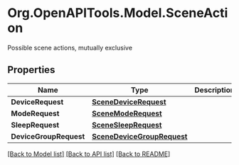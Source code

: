# Org.OpenAPITools.Model.SceneAction
Possible scene actions, mutually exclusive
## Properties

Name | Type | Description | Notes
------------ | ------------- | ------------- | -------------
**DeviceRequest** | [**SceneDeviceRequest**](SceneDeviceRequest.md) |  | [optional] 
**ModeRequest** | [**SceneModeRequest**](SceneModeRequest.md) |  | [optional] 
**SleepRequest** | [**SceneSleepRequest**](SceneSleepRequest.md) |  | [optional] 
**DeviceGroupRequest** | [**SceneDeviceGroupRequest**](SceneDeviceGroupRequest.md) |  | [optional] 

[[Back to Model list]](../README.md#documentation-for-models) [[Back to API list]](../README.md#documentation-for-api-endpoints) [[Back to README]](../README.md)

